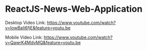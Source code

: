 # ReactJS-News-Web-Application

Desktop Video Link: https://www.youtube.com/watch?v=IowBaIi6fjE&feature=youtu.be 


Mobile Video Link: https://www.youtube.com/watch?v=QawrK4MdvMQ&feature=youtu.be 
